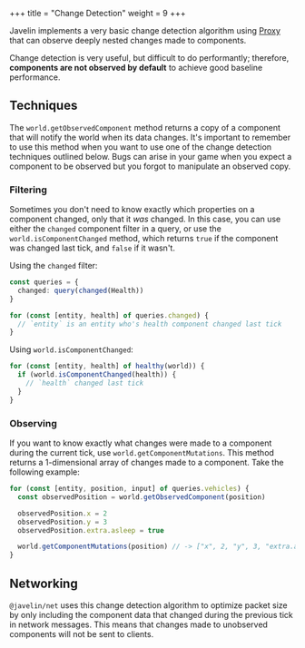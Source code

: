 +++
title = "Change Detection"
weight = 9
+++

Javelin implements a very basic change detection algorithm using [Proxy](https://developer.mozilla.org/en-US/docs/Web/JavaScript/Reference/Global_Objects/Proxy) that can observe deeply nested changes made to components.

Change detection is very useful, but difficult to do performantly; therefore, **components are not observed by default** to achieve good baseline performance.

## Techniques

The `world.getObservedComponent` method returns a copy of a component that will notify the world when its data changes. It's important to remember to use this method when you want to use one of the change detection techniques outlined below. Bugs can arise in your game when you expect a component to be observed but you forgot to manipulate an observed copy.

### Filtering

Sometimes you don't need to know exactly which properties on a component changed, only that it _was_ changed. In this case, you can use either the `changed` component filter in a query, or use the `world.isComponentChanged` method, which returns `true` if the component was changed last tick, and `false` if it wasn't.

Using the `changed` filter:

```typescript
const queries = {
  changed: query(changed(Health))
}

for (const [entity, health] of queries.changed) {
  // `entity` is an entity who's health component changed last tick
}
```

Using `world.isComponentChanged`:

```typescript
for (const [entity, health] of healthy(world)) {
  if (world.isComponentChanged(health)) {
    // `health` changed last tick
  }
}
```

### Observing

If you want to know exactly what changes were made to a component during the current tick, use `world.getComponentMutations`. This method returns a 1-dimensional array of changes made to a component. Take the following example:

```typescript
for (const [entity, position, input] of queries.vehicles) {
  const observedPosition = world.getObservedComponent(position)

  observedPosition.x = 2
  observedPosition.y = 3
  observedPosition.extra.asleep = true

  world.getComponentMutations(position) // -> ["x", 2, "y", 3, "extra.asleep", true]
}
```

## Networking

`@javelin/net` uses this change detection algorithm to optimize packet size by only including the component data that changed during the previous tick in network messages. This means that changes made to unobserved components will not be sent to clients.
